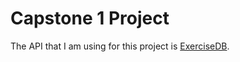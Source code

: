 # Capstone 1 Project

The API that I am using for this project is [ExerciseDB](https://rapidapi.com/justin-WFnsXH_t6/api/exercisedb).

